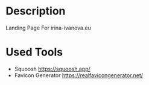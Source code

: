 # Description

Landing Page For irina-ivanova.eu

# Used Tools

* Squoosh https://squoosh.app/
* Favicon Generator https://realfavicongenerator.net/